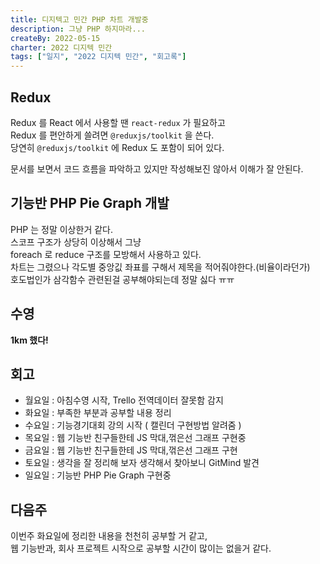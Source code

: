 ```yaml
---
title: 디지텍고 민간 PHP 차트 개발중
description: 그냥 PHP 하지마라...
createBy: 2022-05-15
charter: 2022 디지텍 민간
tags: ["일지", "2022 디지텍 민간", "회고록"]
---
```


## Redux

Redux 를 React 에서 사용할 땐 `react-redux` 가 필요하고  
Redux 를 편안하게 쓸려면 `@reduxjs/toolkit` 을 쓴다.  
당연히 `@reduxjs/toolkit` 에 Redux 도 포함이 되어 있다.

문서를 보면서 코드 흐름을 파악하고 있지만 작성해보진 않아서 이해가 잘 안된다.

## 기능반 PHP Pie Graph 개발

PHP 는 정말 이상한거 같다.  
스코프 구조가 상당히 이상해서 그냥  
foreach 로 reduce 구조를 모방해서 사용하고 있다.  
차트는 그렸으나 각도별 중앙깂 좌표를 구해서 제목을 적어줘야한다.(비율이라던가)  
호도법인가 삼각함수 관련된걸 공부해야되는데 정말 싫다 ㅠㅠ

## 수영

**1km 했다!**

## 회고

-   월요일 : 아침수영 시작, Trello 전역데이터 잘못함 감지
-   화요일 : 부족한 부분과 공부할 내용 정리
-   수요일 : 기능경기대회 강의 시작 ( 캘린더 구현방법 알려줌 )
-   목요일 : 웹 기능반 친구들한테 JS 막대,꺾은선 그래프 구현중
-   금요일 : 웹 기능반 친구들한테 JS 막대,꺾은선 그래프 구현
-   토요일 : 생각을 잘 정리해 보자 생각해서 찾아보니 GitMind 발견
-   일요일 : 기능반 PHP Pie Graph 구현중

## 다음주

이번주 화요일에 정리한 내용을 천천히 공부할 거 같고,  
웹 기능반과, 회사 프로젝트 시작으로 공부할 시간이 많이는 없을거 같다.
